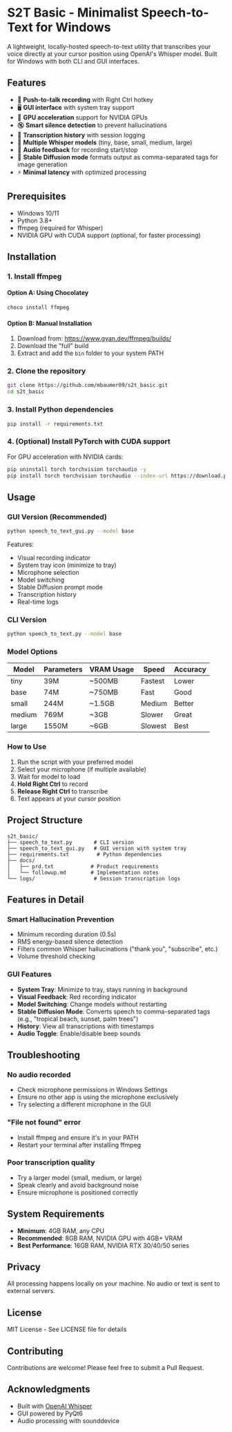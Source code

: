 # S2T Basic - Minimalist Speech-to-Text for Windows

A lightweight, locally-hosted speech-to-text utility that transcribes your voice directly at your cursor position using OpenAI's Whisper model. Built for Windows with both CLI and GUI interfaces.

## Features

- 🎤 **Push-to-talk recording** with Right Ctrl hotkey
- 🖥️ **GUI interface** with system tray support
- 🚀 **GPU acceleration** support for NVIDIA GPUs
- 🔇 **Smart silence detection** to prevent hallucinations
- 📝 **Transcription history** with session logging
- 🎯 **Multiple Whisper models** (tiny, base, small, medium, large)
- 🔔 **Audio feedback** for recording start/stop
- 🎨 **Stable Diffusion mode** formats output as comma-separated tags for image generation
- ⚡ **Minimal latency** with optimized processing

## Prerequisites

- Windows 10/11
- Python 3.8+
- ffmpeg (required for Whisper)
- NVIDIA GPU with CUDA support (optional, for faster processing)

## Installation

### 1. Install ffmpeg

#### Option A: Using Chocolatey
```bash
choco install ffmpeg
```

#### Option B: Manual Installation
1. Download from: https://www.gyan.dev/ffmpeg/builds/
2. Download the "full" build
3. Extract and add the `bin` folder to your system PATH

### 2. Clone the repository
```bash
git clone https://github.com/mbaumer09/s2t_basic.git
cd s2t_basic
```

### 3. Install Python dependencies
```bash
pip install -r requirements.txt
```

### 4. (Optional) Install PyTorch with CUDA support
For GPU acceleration with NVIDIA cards:
```bash
pip uninstall torch torchvision torchaudio -y
pip install torch torchvision torchaudio --index-url https://download.pytorch.org/whl/cu121
```

## Usage

### GUI Version (Recommended)
```bash
python speech_to_text_gui.py --model base
```

Features:
- Visual recording indicator
- System tray icon (minimize to tray)
- Microphone selection
- Model switching
- Stable Diffusion prompt mode
- Transcription history
- Real-time logs

### CLI Version
```bash
python speech_to_text.py --model base
```

### Model Options

| Model | Parameters | VRAM Usage | Speed | Accuracy |
|-------|------------|------------|-------|----------|
| tiny | 39M | ~500MB | Fastest | Lower |
| base | 74M | ~750MB | Fast | Good |
| small | 244M | ~1.5GB | Medium | Better |
| medium | 769M | ~3GB | Slower | Great |
| large | 1550M | ~6GB | Slowest | Best |

### How to Use

1. Run the script with your preferred model
2. Select your microphone (if multiple available)
3. Wait for model to load
4. **Hold Right Ctrl** to record
5. **Release Right Ctrl** to transcribe
6. Text appears at your cursor position

## Project Structure

```
s2t_basic/
├── speech_to_text.py       # CLI version
├── speech_to_text_gui.py   # GUI version with system tray
├── requirements.txt         # Python dependencies
├── docs/
│   ├── prd.txt            # Product requirements
│   └── followup.md        # Implementation notes
└── logs/                   # Session transcription logs
```

## Features in Detail

### Smart Hallucination Prevention
- Minimum recording duration (0.5s)
- RMS energy-based silence detection
- Filters common Whisper hallucinations ("thank you", "subscribe", etc.)
- Volume threshold checking

### GUI Features
- **System Tray**: Minimize to tray, stays running in background
- **Visual Feedback**: Red recording indicator
- **Model Switching**: Change models without restarting
- **Stable Diffusion Mode**: Converts speech to comma-separated tags (e.g., "tropical beach, sunset, palm trees")
- **History**: View all transcriptions with timestamps
- **Audio Toggle**: Enable/disable beep sounds

## Troubleshooting

### No audio recorded
- Check microphone permissions in Windows Settings
- Ensure no other app is using the microphone exclusively
- Try selecting a different microphone in the GUI

### "File not found" error
- Install ffmpeg and ensure it's in your PATH
- Restart your terminal after installing ffmpeg

### Poor transcription quality
- Try a larger model (small, medium, or large)
- Speak clearly and avoid background noise
- Ensure microphone is positioned correctly

## System Requirements

- **Minimum**: 4GB RAM, any CPU
- **Recommended**: 8GB RAM, NVIDIA GPU with 4GB+ VRAM
- **Best Performance**: 16GB RAM, NVIDIA RTX 30/40/50 series

## Privacy

All processing happens locally on your machine. No audio or text is sent to external servers.

## License

MIT License - See LICENSE file for details

## Contributing

Contributions are welcome! Please feel free to submit a Pull Request.

## Acknowledgments

- Built with [OpenAI Whisper](https://github.com/openai/whisper)
- GUI powered by PyQt6
- Audio processing with sounddevice